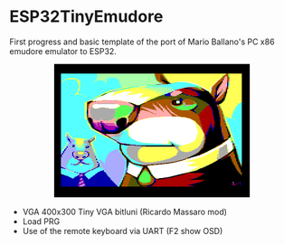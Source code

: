 # ESP32TinyEmudore
First progress and basic template of the port of Mario Ballano's PC x86 emudore emulator to ESP32.
<center><img src='preview/ilkkesirmarmot.gif'></center>
<ul>
 <li>VGA 400x300 Tiny VGA bitluni (Ricardo Massaro mod)</li>
 <li>Load PRG</li>
 <li>Use of the remote keyboard via UART (F2 show OSD)</li>
</ul>

